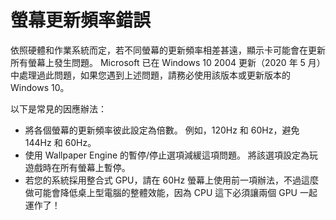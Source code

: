 # 螢幕更新頻率錯誤

依照硬體和作業系統而定，若不同螢幕的更新頻率相差甚遠，顯示卡可能會在更新所有螢幕上發生問題。 Microsoft 已在 Windows 10 2004 更新（2020 年 5 月）中處理過此問題，如果您遇到上述問題，請務必使用該版本或更新版本的 Windows 10。

以下是常見的因應辦法：

* 將各個螢幕的更新頻率彼此設定為倍數。 例如，120Hz 和 60Hz，避免 144Hz 和 60Hz。
* 使用 Wallpaper Engine 的暫停/停止選項減緩這項問題。 將該選項設定為玩遊戲時在所有螢幕上暫停。
* 若您的系統採用整合式 GPU，請在 60Hz 螢幕上使用前一項辦法，不過這麼做可能會降低桌上型電腦的整體效能，因為 CPU 這下必須讓兩個 GPU 一起運作了！